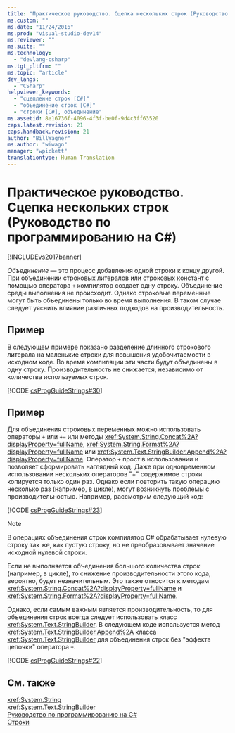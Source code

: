```yaml
---
title: "Практическое руководство. Сцепка нескольких строк (Руководство по программированию на C#) | Microsoft Docs"
ms.custom: ""
ms.date: "11/24/2016"
ms.prod: "visual-studio-dev14"
ms.reviewer: ""
ms.suite: ""
ms.technology: 
  - "devlang-csharp"
ms.tgt_pltfrm: ""
ms.topic: "article"
dev_langs: 
  - "CSharp"
helpviewer_keywords: 
  - "сцепление строк [C#]"
  - "объединение строк [C#]"
  - "строки [C#], объединение"
ms.assetid: 8e16736f-4096-4f3f-be0f-9d4c3ff63520
caps.latest.revision: 21
caps.handback.revision: 21
author: "BillWagner"
ms.author: "wiwagn"
manager: "wpickett"
translationtype: Human Translation
---
```

# Практическое руководство. Сцепка нескольких строк (Руководство по программированию на C#)
[!INCLUDE[vs2017banner](../../../csharp/includes/vs2017banner.md)]

*Объединение* — это процесс добавления одной строки к концу другой.  При объединении строковых литералов или строковых констант с помощью оператора `+` компилятор создает одну строку.  Объединение среды выполнения не происходит.  Однако строковые переменные могут быть объединены только во время выполнения.  В таком случае следует уяснить влияние различных подходов на производительность.  
  
## Пример  
 В следующем примере показано разделение длинного строкового литерала на маленькие строки для повышения удобочитаемости в исходном коде.  Во время компиляции эти части будут объединены в одну строку.  Производительность не снижается, независимо от количества используемых строк.  
  
 [!CODE [csProgGuideStrings#30](../CodeSnippet/VS_Snippets_VBCSharp/csProgGuideStrings#30)]  
  
## Пример  
 Для объединения строковых переменных можно использовать операторы `+` или `+=` или методы <xref:System.String.Concat%2A?displayProperty=fullName>, <xref:System.String.Format%2A?displayProperty=fullName> или <xref:System.Text.StringBuilder.Append%2A?displayProperty=fullName>.  Оператор `+` прост в использовании и позволяет сформировать наглядный код.  Даже при одновременном использовании нескольких операторов "\+" содержимое строки копируется только один раз.  Однако если повторить такую операцию несколько раз \(например, в цикле\), могут возникнуть проблемы с производительностью.  Например, рассмотрим следующий код:  
  
 [!CODE [csProgGuideStrings#23](../CodeSnippet/VS_Snippets_VBCSharp/csProgGuideStrings#23)]  
  
> [!NOTE]
>  В операциях объединения строк компилятор С\# обрабатывает нулевую строку так же, как пустую строку, но не преобразовывает значение исходной нулевой строки.  
  
 Если не выполняется объединения большого количества строк \(например, в цикле\), то снижение производительности этого кода, вероятно, будет незначительным.  Это также относится к методам <xref:System.String.Concat%2A?displayProperty=fullName> и <xref:System.String.Format%2A?displayProperty=fullName>.  
  
 Однако, если самым важным является производительность, то для объединения строк всегда следует использовать класс <xref:System.Text.StringBuilder>.  В следующем коде используется метод <xref:System.Text.StringBuilder.Append%2A> класса <xref:System.Text.StringBuilder> для объединения строк без "эффекта цепочки" оператора `+`.  
  
 [!CODE [csProgGuideStrings#22](../CodeSnippet/VS_Snippets_VBCSharp/csProgGuideStrings#22)]  
  
## См. также  
 <xref:System.String>   
 <xref:System.Text.StringBuilder>   
 [Руководство по программированию на C\#](../../../csharp/programming-guide/index.md)   
 [Строки](../../../csharp/programming-guide/strings/index.md)